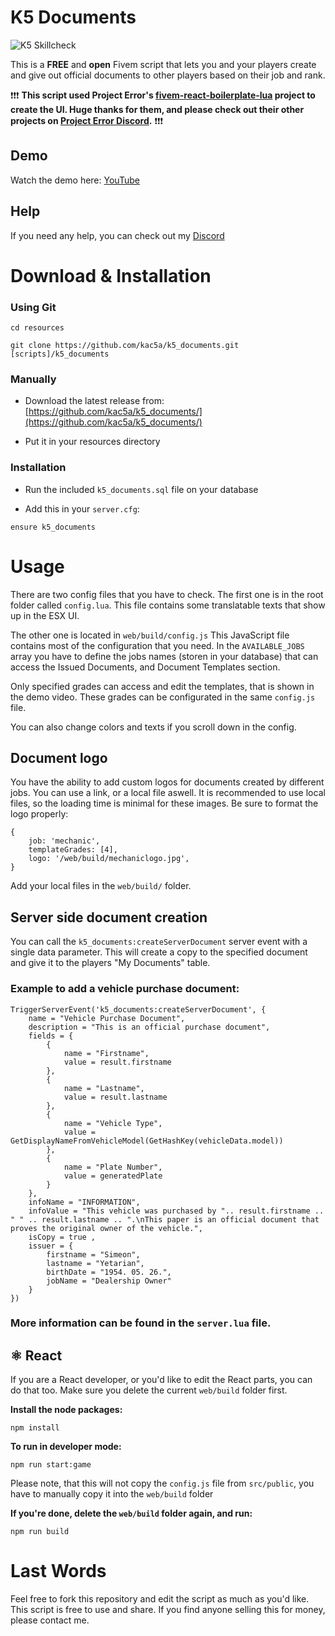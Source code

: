# K5 Documents

![K5 Skillcheck](https://i.imgur.com/VHvyfqD.png)

This is a **FREE** and **open** Fivem script that lets you and your players create and give out official documents to other players based on their job and rank.

❗❗❗
**This script used Project Error's [fivem-react-boilerplate-lua](https://github.com/project-error/fivem-react-boilerplate-lua) project to create the UI.
Huge thanks for them, and please check out their other projects on [Project Error Discord](https://discord.com/invite/HYwBjTbAY5).**
❗❗❗

## Demo

Watch the demo here: [YouTube](https://www.youtube.com/watch?v=cRgh2nqzROI)

## Help

If you need any help, you can check out my [Discord](https://discord.com/invite/WmANgpdrgZ)

# Download & Installation

### Using Git

```
cd resources

git clone https://github.com/kac5a/k5_documents.git [scripts]/k5_documents
```

### Manually

- Download the latest release from: [https://github.com/kac5a/k5_documents/](https://github.com/kac5a/k5_documents/)

- Put it in your resources directory

### Installation

- Run the included `k5_documents.sql` file on your database

- Add this in your `server.cfg`:

```
ensure k5_documents
```

# Usage

There are two config files that you have to check. The first one is in the root folder called `config.lua`. This file contains some translatable texts that show up in the ESX UI.

The other one is located in `web/build/config.js` This JavaScript file contains most of the configuration that you need. In the `AVAILABLE_JOBS` array you have to define the jobs names (storen in your database) that can access the Issued Documents, and Document Templates section.

Only specified grades can access and edit the templates, that is shown in the demo video. These grades can be configurated in the same `config.js` file.

You can also change colors and texts if you scroll down in the config.

## Document logo

You have the ability to add custom logos for documents created by different jobs. You can use a link, or a local file aswell. It is recommended to use local files, so the loading time is minimal for these images. Be sure to format the logo properly:

    {
        job: 'mechanic',
        templateGrades: [4],
        logo: '/web/build/mechaniclogo.jpg',
    }
 
Add your local files in the `web/build/` folder.

## Server side document creation

You can call the `k5_documents:createServerDocument` server event with a single data parameter. This will create a copy to the specified document and give it to the players "My Documents" table.

### Example to add a vehicle purchase document:

    TriggerServerEvent('k5_documents:createServerDocument', {
        name = "Vehicle Purchase Document",
        description = "This is an official purchase document",
        fields = {
            {
                name = "Firstname",
                value = result.firstname
            },
            {
                name = "Lastname",
                value = result.lastname
            },
            {
                name = "Vehicle Type",
                value = GetDisplayNameFromVehicleModel(GetHashKey(vehicleData.model))
            },
            {
                name = "Plate Number",
                value = generatedPlate
            }
        },
        infoName = "INFORMATION",
        infoValue = "This vehicle was purchased by ".. result.firstname .. " " .. result.lastname .. ".\nThis paper is an official document that proves the original owner of the vehicle.",
        isCopy = true ,
        issuer = {
            firstname = "Simeon",
            lastname = "Yetarian",
            birthDate = "1954. 05. 26.",
            jobName = "Dealership Owner"
        }
    })

### More information can be found in the `server.lua` file.

## ⚛ React

If you are a React developer, or you'd like to edit the React parts, you can do that too.
Make sure you delete the current `web/build` folder first.

**Install the node packages:**

    npm install

**To run in developer mode:**

    npm run start:game

Please note, that this will not copy the `config.js` file from `src/public`, you have to manually copy it into the `web/build` folder

**If you're done, delete the `web/build` folder again, and run:**

    npm run build

# Last Words

Feel free to fork this repository and edit the script as much as you'd like. This script is free to use and share. If you find anyone selling this for money, please contact me.
